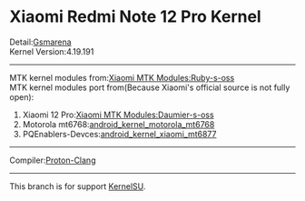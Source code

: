 # Xiaomi Redmi Note 12 Pro Kernel  
Detail:[Gsmarena](https://www.gsmarena.com/xiaomi_redmi_note_12_pro-11955.php)  
Kernel Version:4.19.191  
***  
MTK kernel modules from:[Xiaomi MTK Modules:Ruby-s-oss](https://github.com/MiCode/MTK_kernel_modules/tree/ruby-s-oss)  
MTK kernel modules port from(Because Xiaomi's official source is not fully open):  
1. Xiaomi 12 Pro:[Xiaomi MTK Modules:Daumier-s-oss](https://github.com/MiCode/MTK_kernel_modules/tree/daumier-s-oss)  
2. Motorola mt6768:[android_kernel_motorola_mt6768](https://github.com/moto-common/android_kernel_motorola_mt6768)  
3. PQEnablers-Devces:[android_kernel_xiaomi_mt6877](https://github.com/PQEnablers-Devices/android_kernel_xiaomi_mt6877)  
***
Compiler:[Proton-Clang](https://github.com/kdrag0n/proton-clang)  
***
This branch is for support [KernelSU](https://github.com/tiann/KernelSU). 